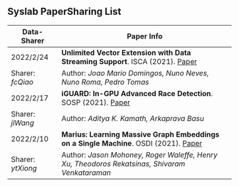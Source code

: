 ## Syslab PaperSharing List

<!-- 总结格式如下，包括1.论文名称，2.作者信息(全部作者信息)，3.会议(简称)及时间，4.论文连接(采用dblp提供的论文链接)，5.(论文slides 链接[可选])，6.论文分享时间，7.分享人(简写即可)-->

| Data-Sharer       | Paper Info                                                   |
| ----------------- | ------------------------------------------------------------ |
| 2022/2/24         | **Unlimited Vector Extension with Data Streaming Support**. ISCA (2021). [Paper](https://ieeexplore.ieee.org/document/9499750) |
| Sharer: *fcQiao*  | Author: *Joao Mario Domingos, Nuno Neves, Nuno Roma, Pedro Tomas* |
| 2022/2/17         | **iGUARD: In-GPU Advanced Race Detection**. SOSP (2021). [Paper](https://dl.acm.org/doi/10.1145/3477132.3483545) |
| Sharer: *jlWang*  | Author: *Aditya K. Kamath, Arkaprava Basu*                   |
| 2022/2/10         | **Marius: Learning Massive Graph Embeddings on a Single Machine**. OSDI (2021). [Paper](https://www.usenix.org/conference/osdi21/presentation/mohoney) |
| Sharer: *ytXiong* | Author: *Jason Mohoney, Roger Waleffe, Henry Xu, Theodoros Rekatsinas, Shivaram Venkataraman* |

